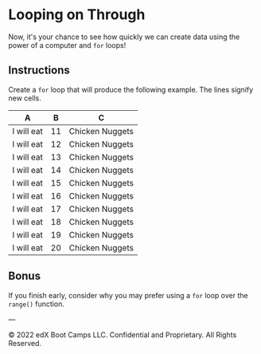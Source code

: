 # Looping on Through

Now, it's your chance to see how quickly we can create data using the power of a computer and `for` loops!

## Instructions

Create a `for` loop that will produce the following example. The lines signify new cells.

|  A | B  |  C |
|:---:|:---:|:---:|
| I will eat | 11 | Chicken Nuggets |
| I will eat | 12 | Chicken Nuggets |
| I will eat | 13 | Chicken Nuggets |
| I will eat | 14 | Chicken Nuggets |
| I will eat | 15 | Chicken Nuggets |
| I will eat | 16 | Chicken Nuggets |
| I will eat | 17 | Chicken Nuggets |
| I will eat | 18 | Chicken Nuggets |
| I will eat | 19 | Chicken Nuggets |
| I will eat | 20 | Chicken Nuggets |

## Bonus

If you finish early, consider why you may prefer using a `for` loop over the `range()` function.

—

© 2022 edX Boot Camps LLC. Confidential and Proprietary. All Rights Reserved.
